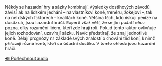 
Někdy se hazardní hry a sázky kombinují. Výsledky dostihových závodů závisí jak na lidském jednání – na vlastníkovi koně, trenéru, žokejovi –, tak na nelidských faktorech – kvalitách koně. Většina těch, kdo riskují peníze na dostizích, jsou hazardní hráči. Experti však věří, že se jim podaří něco poznat díky rozumění lidem, kteří zde hrají roli. Pokud tento faktor ovlivňuje jejich rozhodování, uzavírají sázku. Navíc předstírají, že znají jednotlivé koně. Dělají prognózy na základě svých znalostí o chování tříd koní, k nimž přiřazují různé koně, kteří se účastní dostihu. V tomto ohledu jsou hazardní hráči.

[🔊 Poslechnout audio](/data/7-paragraphs/audio/chapter_30/para_009-Nkdy-se-hazardn-hry-a-szky-kombinuj-Vsledky.mp3)
